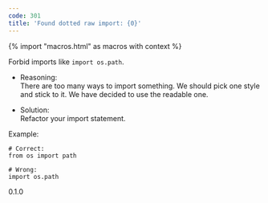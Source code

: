 ```yaml
---
code: 301
title: 'Found dotted raw import: {0}'
---
```


{% import "macros.html" as macros with context %}

Forbid imports like `import os.path`.

  - Reasoning:  
    There are too many ways to import something. We should pick one
    style and stick to it. We have decided to use the readable one.

  - Solution:  
    Refactor your import statement.

Example:

    # Correct:
    from os import path
    
    # Wrong:
    import os.path

<div class="versionadded">

0.1.0

</div>